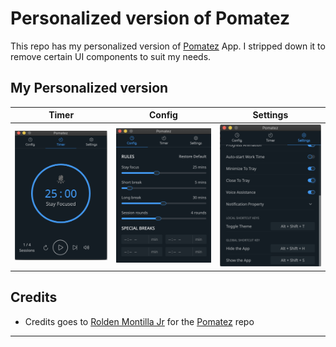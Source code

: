 # Personalized version of Pomatez

This repo has my personalized version of [Pomatez](https://github.com/roldanjr/pomatez) App. I stripped down it to remove certain UI components to suit my needs.

## My Personalized version

|               Timer                |                Config                |                 Settings                 |
| :--------------------------------: | :----------------------------------: | :--------------------------------------: |
| ![Timer](.github/assets/Timer.png) | ![Config](.github/assets/Config.png) | ![Settings](.github/assets/Settings.png) |

## Credits

- Credits goes to [Rolden Montilla Jr](https://github.com/roldanjr) for the [Pomatez](https://github.com/roldanjr/pomatez) repo

---
